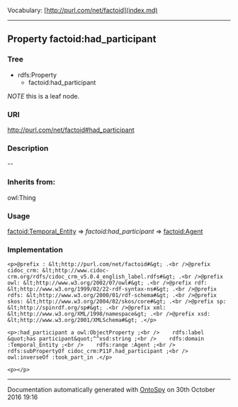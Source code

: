 Vocabulary: [http://purl.com/net/factoid](index.md) 



---	
	




    


## Property factoid:had_participant


### Tree

* rdfs:Property
    * factoid:had_participant





*NOTE* this is a leaf node.


### URI
http://purl.com/net/factoid#had_participant

### Description
--


### Inherits from:
owl:Thing



### Usage


[factoid:Temporal_Entity](class-factoidtemporal_entity.md) 
=&gt;&nbsp;_factoid:had_participant_&nbsp;=&gt;&nbsp;[factoid:Agent](class-factoidagent.md)

### Implementation
```
<p>@prefix : &lt;http://purl.com/net/factoid#&gt; .<br />@prefix cidoc_crm: &lt;http://www.cidoc-crm.org/rdfs/cidoc_crm_v5.0.4_english_label.rdfs#&gt; .<br />@prefix owl: &lt;http://www.w3.org/2002/07/owl#&gt; .<br />@prefix rdf: &lt;http://www.w3.org/1999/02/22-rdf-syntax-ns#&gt; .<br />@prefix rdfs: &lt;http://www.w3.org/2000/01/rdf-schema#&gt; .<br />@prefix skos: &lt;http://www.w3.org/2004/02/skos/core#&gt; .<br />@prefix sp: &lt;http://spinrdf.org/sp#&gt; .<br />@prefix xml: &lt;http://www.w3.org/XML/1998/namespace&gt; .<br />@prefix xsd: &lt;http://www.w3.org/2001/XMLSchema#&gt; .</p>

<p>:had_participant a owl:ObjectProperty ;<br />    rdfs:label &quot;has participant&quot;^^xsd:string ;<br />    rdfs:domain :Temporal_Entity ;<br />    rdfs:range :Agent ;<br />    rdfs:subPropertyOf cidoc_crm:P11F.had_participant ;<br />    owl:inverseOf :took_part_in .</p>

<p></p>
```










---

Documentation automatically generated with [OntoSpy](http://ontospy.readthedocs.org/ "Open") on 30th October 2016 19:16
